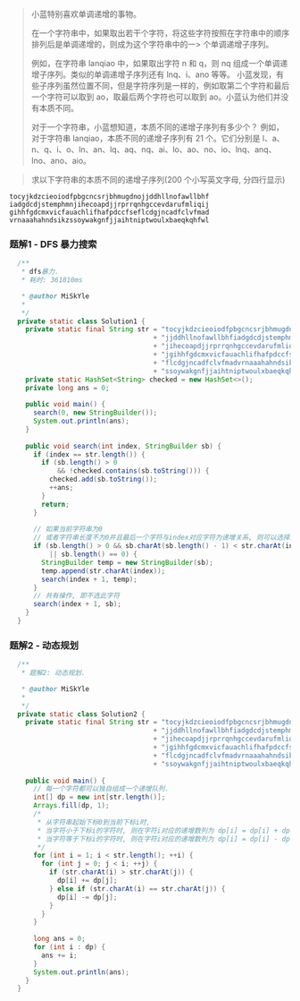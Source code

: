 > 小蓝特别喜欢单调递增的事物。
> 
> 在一个字符串中，如果取出若干个字符，将这些字符按照在字符串中的顺序排列后是单调递增的，则成为这个字符串中的一> 个单调递增子序列。
> 
> 例如，在字符串 lanqiao 中，如果取出字符 n 和 q，则 nq 组成一个单调递增子序列。类似的单调递增子序列还有 lnq、i、ano 等等。 小蓝发现，有些子序列虽然位置不同，但是字符序列是一样的，例如取第二个字符和最后一个字符可以取到 ao，取最后两个字符也可以取到 ao。小蓝认为他们并没有本质不同。
> 
> 对于一个字符串，小蓝想知道，本质不同的递增子序列有多少个？ 例如，对于字符串 lanqiao，本质不同的递增子序列有 21 个。它们分别是 l、a、n、q、i、o、ln、an、lq、aq、nq、ai、lo、ao、no、io、lnq、anq、lno、ano、aio。

> 求以下字符串的本质不同的递增子序列(200 个小写英文字母, 分四行显示)

```
tocyjkdzcieoiodfpbgcncsrjbhmugdnojjddhllnofawllbhf
iadgdcdjstemphmnjihecoapdjjrprrqnhgccevdarufmliqij
gihhfgdcmxvicfauachlifhafpdccfseflcdgjncadfclvfmad
vrnaaahahndsikzssoywakgnfjjaihtniptwoulxbaeqkqhfwl
```

### 题解1 - DFS 暴力搜索

```java
  /**
   * dfs暴力.
   * 耗时: 361810ms

   * @author MiSkYle
   *
   */
  private static class Solution1 {
    private static final String str = "tocyjkdzcieoiodfpbgcncsrjbhmugdno"
                                    + "jjddhllnofawllbhfiadgdcdjstemphmn"
                                    + "jihecoapdjjrprrqnhgccevdarufmliqi"
                                    + "jgihhfgdcmxvicfauachlifhafpdccfse"
                                    + "flcdgjncadfclvfmadvrnaaahahndsikz"
                                    + "ssoywakgnfjjaihtniptwoulxbaeqkqhfwl";
    private static HashSet<String> checked = new HashSet<>();
    private long ans = 0;
    
    public void main() {
      search(0, new StringBuilder());
      System.out.println(ans);
    }
    
    public void search(int index, StringBuilder sb) {
      if (index == str.length()) {
        if (sb.length() > 0 
            && !checked.contains(sb.toString())) {
          checked.add(sb.toString());
          ++ans;
        }
        return;
      }
      
      // 如果当前字符串为0
      // 或者字符串长度不为0并且最后一个字符与index对应字符为递增关系, 则可以选择添加这个字符
      if (sb.length() > 0 && sb.charAt(sb.length() - 1) < str.charAt(index) 
          || sb.length() == 0) {
        StringBuilder temp = new StringBuilder(sb);
        temp.append(str.charAt(index));
        search(index + 1, temp);
      }
      // 共有操作, 即不选此字符
      search(index + 1, sb);
    }
  }
```

### 题解2 - 动态规划

```java
  /**
   * 题解2: 动态规划.

   * @author MiSkYle
   *
   */
  private static class Solution2 {
    private static final String str = "tocyjkdzcieoiodfpbgcncsrjbhmugdno"
                                    + "jjddhllnofawllbhfiadgdcdjstemphmn"
                                    + "jihecoapdjjrprrqnhgccevdarufmliqi"
                                    + "jgihhfgdcmxvicfauachlifhafpdccfse"
                                    + "flcdgjncadfclvfmadvrnaaahahndsikz"
                                    + "ssoywakgnfjjaihtniptwoulxbaeqkqhfwl";
    
    public void main() {
      // 每一个字符都可以独自组成一个递增队列.
      int[] dp = new int[str.length()];
      Arrays.fill(dp, 1);
      /*
       * 从字符串起始下标0到当前下标i时, 
       * 当字符小于下标i的字符时, 则在字符i对应的递增数列为 dp[i] = dp[i] + dp[j];
       * 当字符等于下标i的字符时, 则在字符i对应的递增数列为 dp[i] = dp[i] - dp[j];
       */
      for (int i = 1; i < str.length(); ++i) {
        for (int j = 0; j < i; ++j) {
          if (str.charAt(i) > str.charAt(j)) {
            dp[i] += dp[j];
          } else if (str.charAt(i) == str.charAt(j)) {
            dp[i] -= dp[j];
          }
        }
      }
      
      long ans = 0;
      for (int i : dp) {
        ans += i;
      }
      System.out.println(ans);
    }
  }
```
